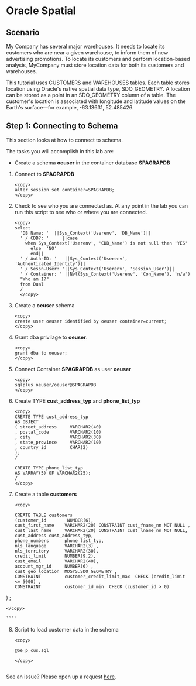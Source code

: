 
# Oracle Spatial  

## Scenario

My Company has several major warehouses. It needs to locate its customers who are near a given warehouse, to inform them of new advertising promotions. To locate its customers and perform location-based analysis, MyCompany must store location data for both its customers and warehouses. 

This tutorial uses CUSTOMERS and WAREHOUSES tables. 
Each table stores location using Oracle's native spatial data type, SDO_GEOMETRY. A location can be stored as a point in an SDO_GEOMETRY column of a table. The customer's location is associated with longitude and latitude values on the Earth's surface—for example, -63.13631, 52.485426.



## Step 1: Connecting to Schema
This section looks at how to connect to schema.

The tasks you will accomplish in this lab are:
- Create a schema **oeuser** in the container database **SPAGRAPDB**  

1. Connect to **SPAGRAPDB**  

    ````
    <copy>
    alter session set container=SPAGRAPDB;
    </copy>
    ````

2. Check to see who you are connected as. At any point in the lab you can run this script to see who or where you are connected.  

    ````
    <copy>
    select
      'DB Name: '  ||Sys_Context('Userenv', 'DB_Name')||
      ' / CDB?: '     ||case
        when Sys_Context('Userenv', 'CDB_Name') is not null then 'YES'
          else  'NO'
          end||
      ' / Auth-ID: '   ||Sys_Context('Userenv', 'Authenticated_Identity')||
      ' / Sessn-User: '||Sys_Context('Userenv', 'Session_User')||
      ' / Container: ' ||Nvl(Sys_Context('Userenv', 'Con_Name'), 'n/a')
      "Who am I?"
      from Dual
      /
      </copy>
    ````

    

3. Create a **oeuser** schema  

    ````
    <copy>
    create user oeuser identified by oeuser container=current;
    </copy>
    ````
    
4. Grant dba privilage to **oeuser**.  

    ````
    <copy>
    grant dba to oeuser;
    </copy>
    ````
   
5. Connect Container **SPAGRAPDB** as user **oeuser**

    ````
    <copy>
    sqlplus oeuser/oeuser@SPAGRAPDB
    </copy>
    ````
   
6. Create TYPE **cust_address_typ**  and **phone_list_typ**

    ````
    <copy>
    CREATE TYPE cust_address_typ
    AS OBJECT
    ( street_address     VARCHAR2(40)
    , postal_code        VARCHAR2(10)
    , city               VARCHAR2(30)
    , state_province     VARCHAR2(10)
    , country_id         CHAR(2)
    );
    / 

   CREATE TYPE phone_list_typ
    AS VARRAY(5) OF VARCHAR2(25);
    /
   </copy>
   
   ````

7. Create a table **customers**   

    ````
    <copy>

    CREATE TABLE customers
    (customer_id        NUMBER(6),
    cust_first_name    VARCHAR2(20) CONSTRAINT cust_fname_nn NOT NULL , 
    cust_last_name     VARCHAR2(20) CONSTRAINT cust_lname_nn NOT NULL,
    cust_address cust_address_typ, 
    phone_numbers      phone_list_typ, 
    nls_language       VARCHAR2(3) , 
    nls_territory      VARCHAR2(30), 
    credit_limit       NUMBER(9,2), 
    cust_email         VARCHAR2(40),
    account_mgr_id     NUMBER(6) ,
    cust_geo_location  MDSYS.SDO_GEOMETRY , 
    CONSTRAINT         customer_credit_limit_max  CHECK (credit_limit <= 5000) ,
    CONSTRAINT         customer_id_min  CHECK (customer_id > 0)
  ) ;
    
    </copy>

    ````

   

8. Script to load customer data in the schema

    ````
    <copy>
    
    @oe_p_cus.sql

    </copy>  


See an issue?  Please open up a request [here](https://github.com/oracle/learning-library/issues).
